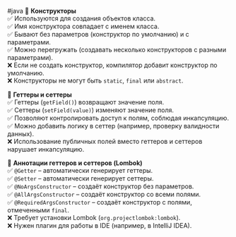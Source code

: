 #java
🔹 **Конструкторы**  
✅ Используются для создания объектов класса.  
✅ Имя конструктора совпадает с именем класса.  
✅ Бывают без параметров (конструктор по умолчанию) и с параметрами.  
✅ Можно перегружать (создавать несколько конструкторов с разными параметрами).  
❌ Если не создать конструктор, компилятор добавит конструктор по умолчанию.  
❌ Конструкторы не могут быть `static`, `final` или `abstract`.

🔹 **Геттеры и сеттеры**  
✅ Геттеры (`getField()`) возвращают значение поля.  
✅ Сеттеры (`setField(value)`) изменяют значение поля.  
✅ Позволяют контролировать доступ к полям, соблюдая инкапсуляцию.  
✅ Можно добавить логику в сеттер (например, проверку валидности данных).  
❌ Использование публичных полей вместо геттеров и сеттеров нарушает инкапсуляцию.

🔹 **Аннотации геттеров и сеттеров (Lombok)**  
✅ `@Getter` – автоматически генерирует геттеры.  
✅ `@Setter` – автоматически генерирует сеттеры.  
✅ `@NoArgsConstructor` – создаёт конструктор без параметров.  
✅ `@AllArgsConstructor` – создаёт конструктор со всеми полями.  
✅ `@RequiredArgsConstructor` – создаёт конструктор с полями, отмеченными `final`.  
❌ Требует установки Lombok (`org.projectlombok:lombok`).  
❌ Нужен плагин для работы в IDE (например, в IntelliJ IDEA).